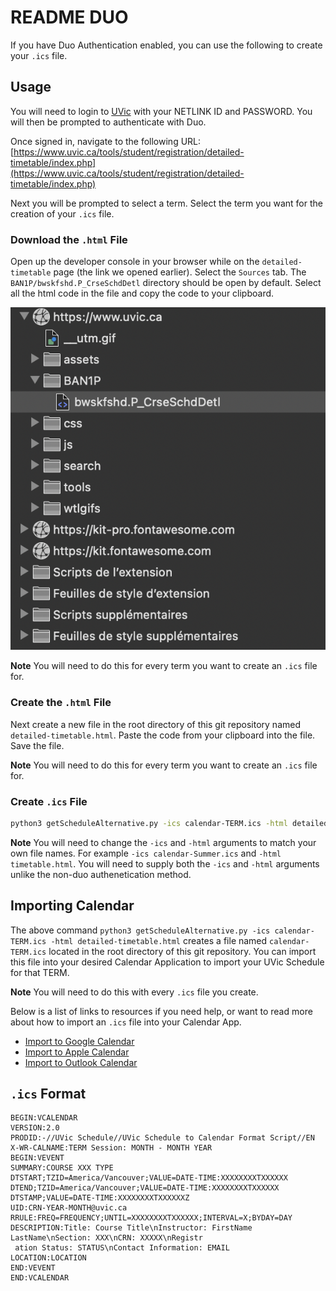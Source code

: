 # README DUO

If you have Duo Authentication enabled, you can use the following to create your `.ics` file.

## Usage

You will need to login to [UVic](https://uvic.ca) with your NETLINK ID and PASSWORD. You will then be prompted to authenticate with Duo.

Once signed in, navigate to the following URL: [https://www.uvic.ca/tools/student/registration/detailed-timetable/index.php](https://www.uvic.ca/tools/student/registration/detailed-timetable/index.php)

Next you will be prompted to select a term. Select the term you want for the creation of your `.ics` file.

### Download the `.html` File

Open up the developer console in your browser while on the `detailed-timetable` page (the link we opened earlier). Select the `Sources` tab. The `BAN1P/bwskfshd.P_CrseSchdDetl` directory should be open by default. Select all the html code in the file and copy the code to your clipboard. 

![instructions to download the html file](./instructions/path-to-detailed-timetable.png)

**Note** You will need to do this for every term you want to create an `.ics` file for.

### Create the `.html` File

Next create a new file in the root directory of this git repository named `detailed-timetable.html`. Paste the code from your clipboard into the file. Save the file.

**Note** You will need to do this for every term you want to create an `.ics` file for.

### Create `.ics` File

```sh
python3 getScheduleAlternative.py -ics calendar-TERM.ics -html detailed-timetable.html
```

**Note** You will need to change the `-ics` and `-html` arguments to match your own file names. For example `-ics calendar-Summer.ics` and `-html timetable.html`. You will need to supply both the `-ics` and `-html` arguments unlike the non-duo authenetication method.

## Importing Calendar

The above command `python3 getScheduleAlternative.py -ics calendar-TERM.ics -html detailed-timetable.html` creates a file named `calendar-TERM.ics` located in the root directory of this git repository. You can import this file into your desired Calendar Application to import your UVic Schedule for that TERM. 

**Note** You will need to do this with every `.ics` file you create.  

Below is a list of links to resources if you need help, or want to read more about how to import an `.ics` file into your Calendar App.

* [Import to Google Calendar](https://support.google.com/calendar/answer/37118)
* [Import to Apple Calendar](https://support.apple.com/en-ca/guide/calendar/icl1023/mac)
* [Import to Outlook Calendar](https://support.microsoft.com/en-us/office/import-or-subscribe-to-a-calendar-in-outlook-on-the-web-503ffaf6-7b86-44fe-8dd6-8099d95f38df)

## `.ics` Format

```ics
BEGIN:VCALENDAR
VERSION:2.0
PRODID:-//UVic Schedule//UVic Schedule to Calendar Format Script//EN
X-WR-CALNAME:TERM Session: MONTH - MONTH YEAR
BEGIN:VEVENT
SUMMARY:COURSE XXX TYPE
DTSTART;TZID=America/Vancouver;VALUE=DATE-TIME:XXXXXXXXTXXXXXX
DTEND;TZID=America/Vancouver;VALUE=DATE-TIME:XXXXXXXXTXXXXXX
DTSTAMP;VALUE=DATE-TIME:XXXXXXXXTXXXXXXZ
UID:CRN-YEAR-MONTH@uvic.ca
RRULE:FREQ=FREQUENCY;UNTIL=XXXXXXXXTXXXXXX;INTERVAL=X;BYDAY=DAY
DESCRIPTION:Title: Course Title\nInstructor: FirstName LastName\nSection: XXX\nCRN: XXXXX\nRegistr
 ation Status: STATUS\nContact Information: EMAIL
LOCATION:LOCATION
END:VEVENT
END:VCALENDAR
```